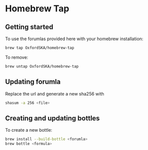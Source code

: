 # Homebrew Tap

## Getting started

To use the forumlas provided here with your homebrew installation:

```bash
brew tap OxfordSKA/homebrew-tap
```

To remove:

```bash
brew untap OxfordSKA/homebrew-tap
```

## Updating forumla

Replace the url and generate a new sha256 with

```bash
shasum -a 256 <file>
```

## Creating and updating bottles

To create a new bottle:

```bash
brew install --build-bottle <forumla>
brew bottle <formula>
```
